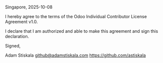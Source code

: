 Singapore, 2025-10-08

I hereby agree to the terms of the Odoo Individual Contributor License
Agreement v1.0.

I declare that I am authorized and able to make this agreement and sign this
declaration.

Signed,

Adam Stiskala github@adamstiskala.com https://github.com/astiskala